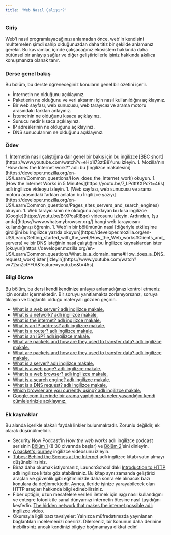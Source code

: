 ```yaml
---
title: 'Web Nasıl Çalışır?'
---
```


### Giriş

Web'i nasıl programlayacağınızı anlamadan önce, web'in kendisini muhtemelen şimdi sahip olduğunuzdan daha titiz bir şekilde anlamanız gerekir. Bu kavramlar, içinde çalışacağınız ekosistem hakkında daha bütünsel bir anlayış sağlar ve diğer geliştiricilerle işiniz hakkında akıllıca konuşmanıza olanak tanır.

### Derse genel bakış

Bu bölüm, bu derste öğreneceğiniz konuların genel bir özetini içerir.

- İnternetin ne olduğunu açıklayınız.
- Paketlerin ne olduğunu ve veri aktarımı için nasıl kullanıldığını açıklayınız.
- Bir web sayfası, web sunucusu, web tarayıcısı ve arama motoru arasındaki farkları anlayınız.
- İstemcinin ne olduğunu kısaca açıklayınız.
- Sunucu nedir kısaca açıklayınız.
- IP adreslerinin ne olduğunu açıklayınız.
- DNS sunucularının ne olduğunu açıklayınız.

### Ödev

<div class="lesson-content__panel" markdown="1">
  1. İnternetin nasıl çalıştığına dair genel bir bakış için bu ingilizce [BBC short](https://www.youtube.com/watch?v=eHp1l73ztB8)'unu izleyin.  
  1. Mozilla'nın "How does the Internet work?" adlı bu [İngilizce makalesini](https://developer.mozilla.org/en-US/Learn/Common_questions/How_does_the_Internet_work) okuyun.  
  1. [How the Internet Works in 5 Minutes](https://youtu.be/7_LPdttKXPc?t=46s) adlı ingilizce videoyu izleyin.  
  1. [Web sayfası, web sunucusu ve arama motoru arasındaki farkları anlatan bu İngilizce yazıyı](https://developer.mozilla.org/en-US/Learn/Common_questions/Pages_sites_servers_and_search_engines) okuyun.  
  1. Web tarayıcısının ne olduğunu açıklayan bu kısa ingilizce [Google](https://youtu.be/BrXPcaRlBqo) videosunu izleyin. Ardından, [şu anda](https://www.whatsmybrowser.org/) hangi web tarayıcısını kullandığınızı öğrenin.  
  1. Web'in bir bölümünün nasıl [diğeriyle etkileşime girdiğini bu İngilizce yazıda okuyun](https://developer.mozilla.org/en-US/Learn/Getting_started_with_the_web/How_the_Web_works#Clients_and_servers) ve bir DNS isteğinin nasıl çalıştığını bu İngilizce kaynaklardan ister [okuyun](https://developer.mozilla.org/en-US/Learn/Common_questions/What_is_a_domain_name#How_does_a_DNS_request_work) ister [izleyin](https://www.youtube.com/watch?v=72snZctFFtA&feature=youtu.be&t=45s).  
</div>

### Bilgi ölçme

Bu bölüm, bu dersi kendi kendinize anlayıp anlamadığınızı kontrol etmeniz için sorular içermektedir. Bir soruyu yanıtlamakta zorlanıyorsanız, soruya tıklayın ve bağlantılı olduğu materyali gözden geçirin.

- [What is a web server? adlı ingilizce makale.](https://developer.mozilla.org/en-US/docs/Learn/Common_questions/Pages_sites_servers_and_search_engines)
- [What is a network? adlı ingilizce makale.](https://developer.mozilla.org/en-US/docs/Learn/Common_questions/How_does_the_Internet_work)
- [What is the internet? adlı ingilizce makale.](https://www.youtube.com/watch?v=7_LPdttKXPc&t=46s)
- [What is an IP address? adlı ingilizce makale.](https://developer.mozilla.org/en-US/docs/Learn/Common_questions/How_does_the_Internet_work)
- [What is a router? adlı ingilizce makale.](https://developer.mozilla.org/en-US/docs/Learn/Common_questions/How_does_the_Internet_work)
- [What is an ISP? adlı ingilizce makale.](https://developer.mozilla.org/en-US/docs/Learn/Common_questions/How_does_the_Internet_work)
- [What are packets and how are they used to transfer data? adlı ingilizce makale.](https://developer.mozilla.org/en-US/docs/Learn/Getting_started_with_the_web/How_the_Web_works#packets_explained)
- [What are packets and how are they used to transfer data? adlı ingilizce makale.](https://developer.mozilla.org/en-US/docs/Learn/Getting_started_with_the_web/How_the_Web_works#clients_and_servers)
- [What is a server? adlı ingilizce makale.](https://developer.mozilla.org/en-US/docs/Learn/Getting_started_with_the_web/How_the_Web_works#clients_and_servers)
- [What is a web page? adlı ingilizce makale.](https://developer.mozilla.org/en-US/docs/Learn/Common_questions/Pages_sites_servers_and_search_engines)
- [What is a web browser? adlı ingilizce makale.](https://www.youtube.com/watch?v=BrXPcaRlBqo&feature=youtu.be)
- [What is a search engine? adlı ingilizce makale.](https://developer.mozilla.org/en-US/docs/Learn/Common_questions/Pages_sites_servers_and_search_engines)
- [What is a DNS request? adlı ingilizce makale.](https://www.youtube.com/watch?v=72snZctFFtA&t=45s)
- [Which browser are you currently using? adlı ingilizce makale.](https://www.whatsmybrowser.org/)
- [Google.com üzerinde bir arama yaptığınızda neler yaşandığını kendi cümlelerinizle açıklayınız.](https://developer.mozilla.org/en-US/docs/Learn/Common_questions/Pages_sites_servers_and_search_engines)

### Ek kaynaklar

Bu alanda içerikle alakalı faydalı linkler bulunmaktadır. Zorunlu değildir, ek olarak düşünülmelidir.

- Security Now Podcast'in *How the web works* adlı ingilizce podcast serisinin [Bölüm 1](https://twit.tv/shows/security-now/episodes/25?autostart=false) (8:30 civarında başlar) ve [Bölüm 2](https://twit.tv/shows/security-now/episodes/26?autostart=false)'sini dinleyin.
- [A packet's journey](https://www.youtube.com/watch?v=ewrBalT_eBM&feature) ingilizce videosunu izleyin.
- [Tubes: Behind the Scenes at the Internet](https://www.amazon.co.uk/dp/B007TB5SKA/ref=dp-kindle-redirect?_encoding=UTF8&btkr=1) adlı ingilizce kitabı satın almayı düşünebilirsiniz.
- Biraz daha okumak istiyorsanız, LaunchSchool'daki [Introduction to HTTP](https://launchschool.com/books/http) adlı ingilizce kitabı göz atabilirsiniz. Bu kitap aynı zamanda geliştirici araçları ve güvenlik gibi eğitiminizde daha sonra ele alınacak bazı konulara da değinmektedir. Ayrıca, ileride işinize yarayabilecek olan HTTP araçları hakkında bilgi edinebilirsiniz.
- Fiber optiğin, uzun mesafelere verileri iletmek için ışığı nasıl kullandığını ve entegre fotonik ile sanal dünyamızı internetin ötesine nasıl taşıdığını keşfedin. [The hidden network that makes the internet possible adlı ingilizce video](https://youtu.be/er3v4PVNQqE).
- Okumayla ilgili bazı tavsiyeler: Yalnızca müfredatımızda yayınlanan bağlantıları incelemenizi öneririz. Dilerseniz, bir konunun daha derinine inebilirsiniz ancak kendinizi bilgiye boğmamaya dikkat edin!